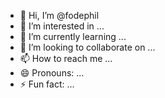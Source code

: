 - 👋 Hi, I’m @fodephil
- 👀 I’m interested in ...
- 🌱 I’m currently learning ...
- 💞️ I’m looking to collaborate on ...
- 📫 How to reach me ...
- 😄 Pronouns: ...
- ⚡ Fun fact: ...

<!---
fodephil/fodephil is a ✨ special ✨ repository because its `README.md` (this file) appears on your GitHub profile.
You can click the Preview link to take a look at your changes.
--->
